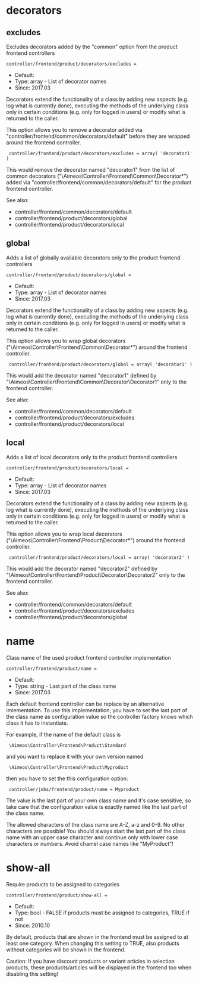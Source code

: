 
# decorators
## excludes

Excludes decorators added by the "common" option from the product frontend controllers

```
controller/frontend/product/decorators/excludes = 
```

* Default: 
* Type: array - List of decorator names
* Since: 2017.03

Decorators extend the functionality of a class by adding new aspects
(e.g. log what is currently done), executing the methods of the underlying
class only in certain conditions (e.g. only for logged in users) or
modify what is returned to the caller.

This option allows you to remove a decorator added via
"controller/frontend/common/decorators/default" before they are wrapped
around the frontend controller.

```
 controller/frontend/product/decorators/excludes = array( 'decorator1' )
```

This would remove the decorator named "decorator1" from the list of
common decorators ("\Aimeos\Controller\Frontend\Common\Decorator\*") added via
"controller/frontend/common/decorators/default" for the product frontend controller.

See also:

* controller/frontend/common/decorators/default
* controller/frontend/product/decorators/global
* controller/frontend/product/decorators/local

## global

Adds a list of globally available decorators only to the product frontend controllers

```
controller/frontend/product/decorators/global = 
```

* Default: 
* Type: array - List of decorator names
* Since: 2017.03

Decorators extend the functionality of a class by adding new aspects
(e.g. log what is currently done), executing the methods of the underlying
class only in certain conditions (e.g. only for logged in users) or
modify what is returned to the caller.

This option allows you to wrap global decorators
("\Aimeos\Controller\Frontend\Common\Decorator\*") around the frontend controller.

```
 controller/frontend/product/decorators/global = array( 'decorator1' )
```

This would add the decorator named "decorator1" defined by
"\Aimeos\Controller\Frontend\Common\Decorator\Decorator1" only to the frontend controller.

See also:

* controller/frontend/common/decorators/default
* controller/frontend/product/decorators/excludes
* controller/frontend/product/decorators/local

## local

Adds a list of local decorators only to the product frontend controllers

```
controller/frontend/product/decorators/local = 
```

* Default: 
* Type: array - List of decorator names
* Since: 2017.03

Decorators extend the functionality of a class by adding new aspects
(e.g. log what is currently done), executing the methods of the underlying
class only in certain conditions (e.g. only for logged in users) or
modify what is returned to the caller.

This option allows you to wrap local decorators
("\Aimeos\Controller\Frontend\Product\Decorator\*") around the frontend controller.

```
 controller/frontend/product/decorators/local = array( 'decorator2' )
```

This would add the decorator named "decorator2" defined by
"\Aimeos\Controller\Frontend\Product\Decorator\Decorator2" only to the frontend
controller.

See also:

* controller/frontend/common/decorators/default
* controller/frontend/product/decorators/excludes
* controller/frontend/product/decorators/global

# name

Class name of the used product frontend controller implementation

```
controller/frontend/product/name = 
```

* Default: 
* Type: string - Last part of the class name
* Since: 2017.03

Each default frontend controller can be replace by an alternative imlementation.
To use this implementation, you have to set the last part of the class
name as configuration value so the controller factory knows which class it
has to instantiate.

For example, if the name of the default class is

```
 \Aimeos\Controller\Frontend\Product\Standard
```

and you want to replace it with your own version named

```
 \Aimeos\Controller\Frontend\Product\Myproduct
```

then you have to set the this configuration option:

```
 controller/jobs/frontend/product/name = Myproduct
```

The value is the last part of your own class name and it's case sensitive,
so take care that the configuration value is exactly named like the last
part of the class name.

The allowed characters of the class name are A-Z, a-z and 0-9. No other
characters are possible! You should always start the last part of the class
name with an upper case character and continue only with lower case characters
or numbers. Avoid chamel case names like "MyProduct"!


# show-all

Require products to be assigned to categories

```
controller/frontend/product/show-all = 
```

* Default: 
* Type: bool - FALSE if products must be assigned to categories, TRUE if not
* Since: 2010.10

By default, products that are shown in the frontend must be assigned to
at least one category. When changing this setting to TRUE, also products
without categories will be shown in the frontend.

Caution: If you have discount products or variant articles in selection
products, these products/articles will be displayed in the frontend too
when disabling this setting!
